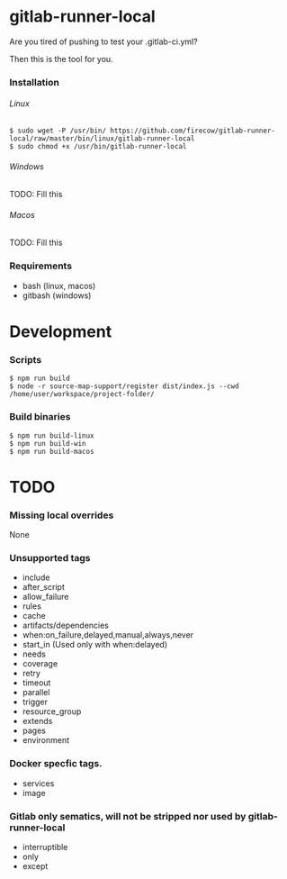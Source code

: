 # gitlab-runner-local
Are you tired of pushing to test your .gitlab-ci.yml?

Then this is the tool for you.

### Installation
###### Linux
    $ sudo wget -P /usr/bin/ https://github.com/firecow/gitlab-runner-local/raw/master/bin/linux/gitlab-runner-local
    $ sudo chmod +x /usr/bin/gitlab-runner-local
    
###### Windows
TODO: Fill this

###### Macos
TODO: Fill this

### Requirements
- bash (linux, macos)
- gitbash (windows)

# Development
### Scripts

    $ npm run build
    $ node -r source-map-support/register dist/index.js --cwd /home/user/workspace/project-folder/

### Build binaries
    $ npm run build-linux
    $ npm run build-win
    $ npm run build-macos

# TODO

### Missing local overrides
None

### Unsupported tags
- include
- after_script
- allow_failure
- rules
- cache
- artifacts/dependencies
- when:on_failure,delayed,manual,always,never
- start_in (Used only with when:delayed)
- needs
- coverage
- retry
- timeout
- parallel
- trigger
- resource_group
- extends
- pages
- environment

### Docker specfic tags.
- services
- image

### Gitlab only sematics, will not be stripped nor used by gitlab-runner-local
- interruptible
- only
- except
